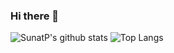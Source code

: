 ### Hi there 👋

![SunatP's github stats](https://github-readme-stats.vercel.app/api?username=SunatP&show_icons=true)
![Top Langs](https://github-readme-stats.vercel.app/api/top-langs/?username=SunatP&layout=compact)
<!--
**SunatP/sunatp** is a ✨ _special_ ✨ repository because its `README.md` (this file) appears on your GitHub profile.

Here are some ideas to get you started:

- 🔭 I’m currently working on ...
- 🌱 I’m currently learning ...
- 👯 I’m looking to collaborate on ...
- 🤔 I’m looking for help with ...
- 💬 Ask me about ...
- 📫 How to reach me: ...
- 😄 Pronouns: ...
- ⚡ Fun fact: ...
-->
